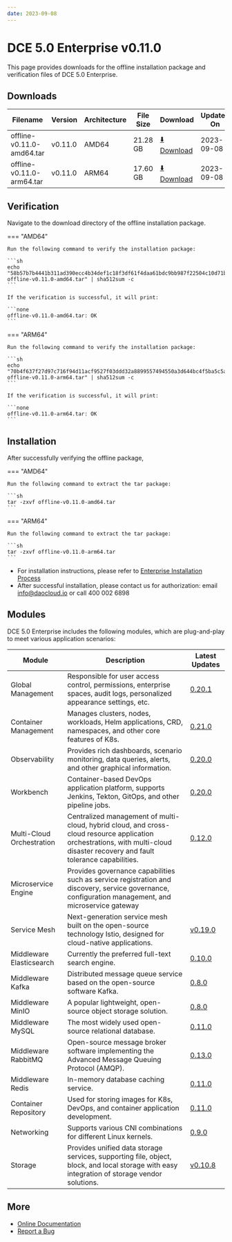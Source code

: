```yaml
---
date: 2023-09-08
---
```


# DCE 5.0 Enterprise v0.11.0

This page provides downloads for the offline installation package and verification files of DCE 5.0 Enterprise.

## Downloads

| Filename    | Version  | Architecture | File Size | Download            | Updated On |
| ----------- | -------- | ------------ | --------- | ------------------- | ---------- |
| offline-v0.11.0-amd64.tar              | v0.11.0  | AMD64        | 21.28 GB   | [:arrow_down: Download](https://qiniu-download-public.daocloud.io/DaoCloud_Enterprise/dce5/offline-v0.11.0-amd64.tar) | 2023-09-08 |
| offline-v0.11.0-arm64.tar              | v0.11.0  | ARM64        | 17.60 GB   | [:arrow_down: Download](https://qiniu-download-public.daocloud.io/DaoCloud_Enterprise/dce5/offline-v0.11.0-arm64.tar) | 2023-09-08 |

## Verification

Navigate to the download directory of the offline installation package.

=== "AMD64"

    Run the following command to verify the installation package:

    ```sh
    echo "58b57b7b4441b311ad390ecc4b34def1c18f3df61f4daa61bdc9bb987f22504c10d71bdd24e39996d566cc9965cdd7ba26dbc3d71bfbe982b82b17aa20ff0751  offline-v0.11.0-amd64.tar" | sha512sum -c
    ```

    If the verification is successful, it will print:

    ```none
    offline-v0.11.0-amd64.tar: OK
    ```

=== "ARM64"

    Run the following command to verify the installation package:

    ```sh
    echo "70b4f637f27d97c716f94d11acf9527f03ddd32a8899557494550a3d644bc4f5ba5c5a6b89bac9023b0a4da88c38a4b3e3ba9d3320bc7eeff483921f31d546cf  offline-v0.11.0-arm64.tar" | sha512sum -c
    ```

    If the verification is successful, it will print:

    ```none
    offline-v0.11.0-arm64.tar: OK
    ```

## Installation

After successfully verifying the offline package,

=== "AMD64"

    Run the following command to extract the tar package:

    ```sh
    tar -zxvf offline-v0.11.0-amd64.tar
    ```

=== "ARM64"

    Run the following command to extract the tar package:

    ```sh
    tar -zxvf offline-v0.11.0-arm64.tar
    ```

- For installation instructions, please refer to [Enterprise Installation Process](../../install/commercial/start-install.md)
- After successful installation, please contact us for authorization: email info@daocloud.io or call 400 002 6898

## Modules

DCE 5.0 Enterprise includes the following modules,
which are plug-and-play to meet various application scenarios:

| Module           | Description          | Latest Updates              |
| ---------------- | -------------------- | --------------------------- |
| Global Management | Responsible for user access control, permissions, enterprise spaces, audit logs, personalized appearance settings, etc. | [0.20.1](../../ghippo/intro/release-notes.md#0201) |
| Container Management | Manages clusters, nodes, workloads, Helm applications, CRD, namespaces, and other core features of K8s. | [0.21.0](../../kpanda/intro/release-notes.md#0210) |
| Observability   | Provides rich dashboards, scenario monitoring, data queries, alerts, and other graphical information. | [0.20.0](../../insight/intro/releasenote.md#0200)     |
| Workbench | Container-based DevOps application platform, supports Jenkins, Tekton, GitOps, and other pipeline jobs. | [0.20.0](../../amamba/intro/release-notes.md#0200) |
| Multi-Cloud Orchestration | Centralized management of multi-cloud, hybrid cloud, and cross-cloud resource application orchestrations, with multi-cloud disaster recovery and fault tolerance capabilities. | [0.12.0](../../kairship/intro/release-notes.md#0120) |
| Microservice Engine | Provides governance capabilities such as service registration and discovery, service governance, configuration management, and microservice gateway |
| Service Mesh | Next-generation service mesh built on the open-source technology Istio, designed for cloud-native applications. | [v0.19.0](../../mspider/intro/release-notes.md#v0190) |
| Middleware Elasticsearch | Currently the preferred full-text search engine. | [0.10.0](../../middleware/elasticsearch/release-notes.md#0100) |
| Middleware Kafka | Distributed message queue service based on the open-source software Kafka. | [0.8.0](../../middleware/kafka/release-notes.md#080) |
| Middleware MinIO | A popular lightweight, open-source object storage solution. | [0.8.0](../../middleware/minio/release-notes.md#080) |
| Middleware MySQL | The most widely used open-source relational database. | [0.11.0](../../middleware/mysql/release-notes.md#0110) |
| Middleware RabbitMQ | Open-source message broker software implementing the Advanced Message Queuing Protocol (AMQP). | [0.13.0](../../middleware/rabbitmq/release-notes.md#0130) |
| Middleware Redis | In-memory database caching service. | [0.11.0](../../middleware/redis/release-notes.md#0110) |
| Container Repository | Used for storing images for K8s, DevOps, and container application development. | [0.11.0](../../dce/dce-rn/20230630.md) |
| Networking | Supports various CNI combinations for different Linux kernels. | [0.9.0](../../dce/dce-rn/20230731.md) |
| Storage | Provides unified data storage services, supporting file, object, block, and local storage with easy integration of storage vendor solutions. | [v0.10.8](../../dce/dce-rn/20230630.md) |

## More

- [Online Documentation](../../dce/index.md)
- [Report a Bug](https://github.com/DaoCloud/DaoCloud-docs/issues)
